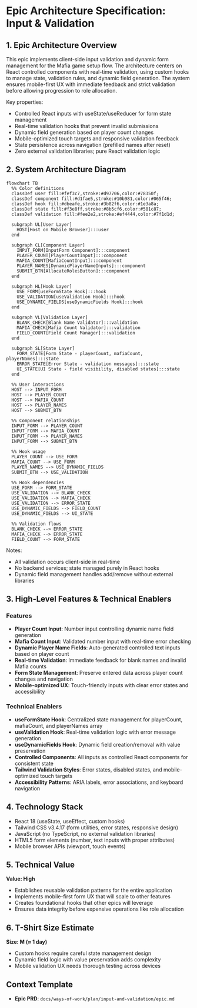 # Epic Architecture Specification: Input & Validation

## 1. Epic Architecture Overview

This epic implements client-side input validation and dynamic form management for the Mafia game setup flow. The architecture centers on React controlled components with real-time validation, using custom hooks to manage state, validation rules, and dynamic field generation. The system ensures mobile-first UX with immediate feedback and strict validation before allowing progression to role allocation.

Key properties:
- Controlled React inputs with useState/useReducer for form state management
- Real-time validation hooks that prevent invalid submissions
- Dynamic field generation based on player count changes
- Mobile-optimized touch targets and responsive validation feedback
- State persistence across navigation (prefilled names after reset)
- Zero external validation libraries; pure React validation logic

## 2. System Architecture Diagram

```mermaid
flowchart TB
  %% Color definitions
  classDef user fill:#fef3c7,stroke:#d97706,color:#78350f;
  classDef component fill:#d1fae5,stroke:#10b981,color:#065f46;
  classDef hook fill:#dbeafe,stroke:#3b82f6,color:#1e3a8a;
  classDef state fill:#f3e8ff,stroke:#8b5cf6,color:#581c87;
  classDef validation fill:#fee2e2,stroke:#ef4444,color:#7f1d1d;

  subgraph UL[User Layer]
    HOST[Host on Mobile Browser]:::user
  end

  subgraph CL[Component Layer]
    INPUT_FORM[InputForm Component]:::component
    PLAYER_COUNT[PlayerCountInput]:::component
    MAFIA_COUNT[MafiaCountInput]:::component
    PLAYER_NAMES[DynamicPlayerNameInputs]:::component
    SUBMIT_BTN[AllocateRolesButton]:::component
  end

  subgraph HL[Hook Layer]
    USE_FORM[useFormState Hook]:::hook
    USE_VALIDATION[useValidation Hook]:::hook
    USE_DYNAMIC_FIELDS[useDynamicFields Hook]:::hook
  end

  subgraph VL[Validation Layer]
    BLANK_CHECK[Blank Name Validator]:::validation
    MAFIA_CHECK[Mafia Count Validator]:::validation
    FIELD_COUNT[Field Count Manager]:::validation
  end

  subgraph SL[State Layer]
    FORM_STATE[Form State - playerCount, mafiaCount, playerNames]:::state
    ERROR_STATE[Error State - validation messages]:::state
    UI_STATE[UI State - field visibility, disabled states]:::state
  end

  %% User interactions
  HOST --> INPUT_FORM
  HOST --> PLAYER_COUNT
  HOST --> MAFIA_COUNT
  HOST --> PLAYER_NAMES
  HOST --> SUBMIT_BTN

  %% Component relationships
  INPUT_FORM --> PLAYER_COUNT
  INPUT_FORM --> MAFIA_COUNT
  INPUT_FORM --> PLAYER_NAMES
  INPUT_FORM --> SUBMIT_BTN

  %% Hook usage
  PLAYER_COUNT --> USE_FORM
  MAFIA_COUNT --> USE_FORM
  PLAYER_NAMES --> USE_DYNAMIC_FIELDS
  SUBMIT_BTN --> USE_VALIDATION

  %% Hook dependencies
  USE_FORM --> FORM_STATE
  USE_VALIDATION --> BLANK_CHECK
  USE_VALIDATION --> MAFIA_CHECK
  USE_VALIDATION --> ERROR_STATE
  USE_DYNAMIC_FIELDS --> FIELD_COUNT
  USE_DYNAMIC_FIELDS --> UI_STATE

  %% Validation flows
  BLANK_CHECK --> ERROR_STATE
  MAFIA_CHECK --> ERROR_STATE
  FIELD_COUNT --> FORM_STATE
```

Notes:
- All validation occurs client-side in real-time
- No backend services; state managed purely in React hooks
- Dynamic field management handles add/remove without external libraries

## 3. High-Level Features & Technical Enablers

### Features
- **Player Count Input**: Number input controlling dynamic name field generation
- **Mafia Count Input**: Validated number input with real-time error checking
- **Dynamic Player Name Fields**: Auto-generated controlled text inputs based on player count
- **Real-time Validation**: Immediate feedback for blank names and invalid Mafia counts
- **Form State Management**: Preserve entered data across player count changes and navigation
- **Mobile-optimized UX**: Touch-friendly inputs with clear error states and accessibility

### Technical Enablers
- **useFormState Hook**: Centralized state management for playerCount, mafiaCount, and playerNames array
- **useValidation Hook**: Real-time validation logic with error message generation
- **useDynamicFields Hook**: Dynamic field creation/removal with value preservation
- **Controlled Components**: All inputs as controlled React components for consistent state
- **Tailwind Validation Styles**: Error states, disabled states, and mobile-optimized touch targets
- **Accessibility Patterns**: ARIA labels, error associations, and keyboard navigation

## 4. Technology Stack
- React 18 (useState, useEffect, custom hooks)
- Tailwind CSS v3.4.17 (form utilities, error states, responsive design)
- JavaScript (no TypeScript, no external validation libraries)
- HTML5 form elements (number, text inputs with proper attributes)
- Mobile browser APIs (viewport, touch events)

## 5. Technical Value
**Value: High**
- Establishes reusable validation patterns for the entire application
- Implements mobile-first form UX that will scale to other features
- Creates foundational hooks that other epics will leverage
- Ensures data integrity before expensive operations like role allocation

## 6. T-Shirt Size Estimate
**Size: M (≈ 1 day)**
- Custom hooks require careful state management design
- Dynamic field logic with value preservation adds complexity
- Mobile validation UX needs thorough testing across devices

## Context Template
- **Epic PRD**: `docs/ways-of-work/plan/input-and-validation/epic.md`